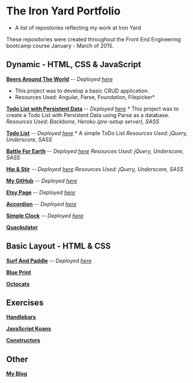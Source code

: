 # The Iron Yard Portfolio
* A list of repostories reflecting my work at Iron Yard

These repositories were created throughout the Front End Engineering bootcamp course January - March of 2015.

## Dynamic - HTML, CSS & JavaScript

**[Beers Around The World](https://github.com/ssettle3/ngBeers)**
 -- *Deployed [here](http://ssettle3.github.io/ngBeers/#/)*
 * This project was to develop a basic CRUD application.
 * Resources Used: Angular, Parse, Foundation, Filepicker*

**[Todo List with Persistent Data](https://github.com/ssettle3/Backbone-Todo)**
 -- *Deployed [here](http://ssettle3.github.io/Backbone-Todo/)*
	* This project was to create a Todo List with Persistent Data using Parse as a database.
	*Resources Used: Backbone, Heroku (pre-setup server), SASS*

**[Todo List](https://github.com/ssettle3/ToDo-List)**
 -- *Deployed [here](http://ssettle3.github.io/ToDo-List/)*
	* A simple ToDo List
	*Resources Used: jQuery, Underscore, SASS*

**[Battle For Earth](https://github.com/ssettle3/myGame)**
 -- *Deployed [here](http://development.js-game.divshot.io/)*
	*Resources Used: jQuery, Underscore, SASS*

**[Hip & Stir](https://github.com/xeinherjar/Hip-and-Spur)**
 -- *Deployed [here](http://xeinherjar.github.io/Hip-and-Spur/)*
	*Resources Used: jQuery, Underscore, SASS*

**[My GitHub](https://github.com/ssettle3/GitHub)**
 -- *Deployed [here](http://ssettle3.github.io/GitHub/)*

**[Etsy Page](https://github.com/ssettle3/EtsyjQuery)**
 -- *Deployed [here](http://ssettle3.github.io/EtsyjQuery/)*

**[Accordion](https://github.com/ssettle3/Accordion)**
 -- *Deployed [here](http://ssettle3.github.io/Accordion/)*

**[Simple Clock](https://github.com/ssettle3/DigiClock)**
 -- *Deployed [here](http://ssettle3.github.io/DigiClock/)*

**[Quackulator](https://github.com/ssettle3/JS-Calculator)**


## Basic Layout - HTML & CSS

**[Surf And Paddle](https://github.com/ssettle3/Surf-Paddle)**
 -- *Deployed [here](http://ssettle3.github.io/Surf-Paddle/)* 

**[Blue Print](https://github.com/ssettle3/Blue-Print)**

**[Octocats](https://github.com/ssettle3/Octocats)**

## Exercises

**[Handlebars](https://github.com/ssettle3/handlebarsEx)**

**[JavaScript Koans](https://github.com/ssettle3/javascript-koans/tree/passing/koans)**

**[Constructors](https://github.com/ssettle3/Constructors-tiy-13)**

[]()

## Other

**[My Blog](https://ssettle3.wordpress.com/)**